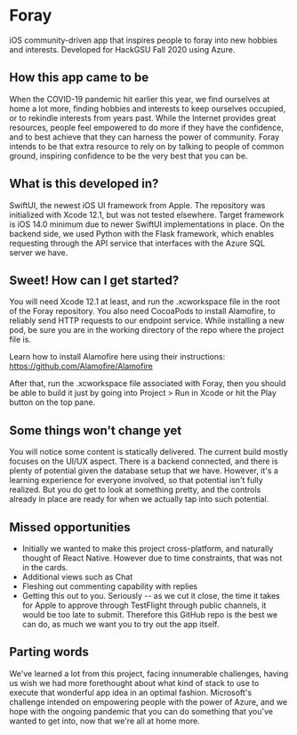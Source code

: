 # Foray
iOS community-driven app that inspires people to foray into new hobbies and interests. Developed for HackGSU Fall 2020 using Azure.

## How this app came to be
When the COVID-19 pandemic hit earlier this year, we find ourselves at home a lot more, finding hobbies and interests to keep ourselves occupied, or to rekindle interests from years past. While the Internet provides great resources, people feel empowered to do more if they have the confidence, and to best achieve that they can harness the power of community. Foray intends to be that extra resource to rely on by talking to people of common ground, inspiring confidence to be the very best that you can be.

## What is this developed in?
SwiftUI, the newest iOS UI framework from Apple. The repository was initialized with Xcode 12.1, but was not tested elsewhere. Target framework is iOS 14.0 minimum due to newer SwiftUI implementations in place. On the backend side, we used Python with the Flask framework, which enables requesting through the API service that interfaces with the Azure SQL server we have.

## Sweet! How can I get started?
You will need Xcode 12.1 at least, and run the .xcworkspace file in the root of the Foray repository. You also need CocoaPods to install Alamofire, to reliably send HTTP requests to our endpoint service. While installing a new pod, be sure you are in the working directory of the repo where the project file is.

Learn how to install Alamofire here using their instructions: https://github.com/Alamofire/Alamofire

After that, run the .xcworkspace file associated with Foray, then you should be able to build it just by going into Project > Run in Xcode or hit the Play button on the top pane.

## Some things won't change yet
You will notice some content is statically delivered. The current build mostly focuses on the UI/UX aspect. There is a backend connected, and there is plenty of potential given the database setup that we have. However, it's a learning experience for everyone involved, so that potential isn't fully realized. But you do get to look at something pretty, and the controls already in place are ready for when we actually tap into such potential.

## Missed opportunities

- Initially we wanted to make this project cross-platform, and naturally thought of React Native. However due to time constraints, that was not in the cards.
- Additional views such as Chat
- Fleshing out commenting capability with replies
- Getting this out to you. Seriously -- as we cut it close, the time it takes for Apple to approve through TestFlight through public channels, it would be too late to submit. Therefore this GitHub repo is the best we can do, as much we want you to try out the app itself.

## Parting words
We've learned a lot from this project, facing innumerable challenges, having us wish we had more forethought about what kind of stack to use to execute that wonderful app idea in an optimal fashion. Microsoft's challenge intended on empowering people with the power of Azure, and we hope with the ongoing pandemic that you can do something that you've wanted to get into, now that we're all at home more.
